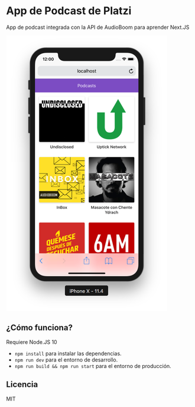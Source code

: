 # App de Podcast de Platzi

App de podcast integrada con la API de AudioBoom para aprender Next.JS

![Captura de la App](./.readme-static/captura.png)

## ¿Cómo funciona?

Requiere Node.JS 10

- `npm install` para instalar las dependencias.
- `npm run dev` para el entorno de desarrollo.
- `npm run build && npm run start` para el entorno de producción.

## Licencia

MIT
